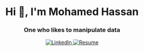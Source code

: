 <h1 align="center">Hi 👋, I'm Mohamed Hassan</h1>
<h3 align="center">One who likes to manipulate data</h3>

<p align="center">
  <a href="https://www.linkedin.com/in/mo7amed1911/">
    <img src="https://img.shields.io/badge/LinkedIn-Connect-blue?style=for-the-badge&logo=linkedin" alt="LinkedIn">
  </a>
  <a href="https://drive.google.com/file/d/16OE2RNVWL3h6gskzyCRy8BrfhmPwwilH/view?usp=sharing">
    <img src="https://img.shields.io/badge/Resume-View%20My%20Resume-brightgreen?style=for-the-badge&logo=adobe-acrobat-reader" alt="Resume">
  </a>
</p>

